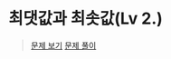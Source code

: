 # 최댓값과 최솟값(Lv 2.)
> [문제 보기](https://school.programmers.co.kr/learn/courses/30/lessons/12939)
> [문제 풀이](https://moxie2ks.notion.site/Programmers-12939-61340b3a4bb3462f965a05524a6f2597)